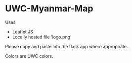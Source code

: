 # UWC-Myanmar-Map

Uses

* Leaflet JS
* Locally hosted file 'logo.png'

Please copy and paste into the flask app where appropriate.

Colors are UWC colors.
 
